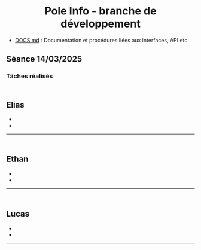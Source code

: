 <div align="center">
	<h1>Pole Info - branche de développement</h1>
</div>

- [DOCS.md](DOCS.md) : Documentation et procédures liées aux interfaces, API etc

## Séance 14/03/2025
### Tâches réalisés 

<br>Elias</br>
- 
- 
-
---
<br>Ethan</br>
-
-
-
---
<br>Lucas</br>
-
-
-
---
